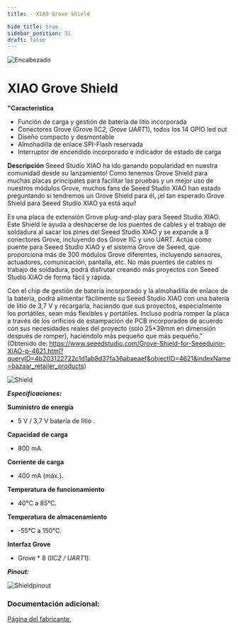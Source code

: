 ```yaml
---
title: - XIAO Grove Shield

hide_title: true
sidebar_position: 31
draft: false
---
```

![Encabezado](https://firebasestorage.googleapis.com/v0/b/modulo-b3e1a.appspot.com/o/General%2Fimagenes%2Flogo%20sena%202.png?alt=media&token=f8400ade-f50e-4175-8ff1-d69a8bc9a180&_gl=1*1b8f15f*_ga*MTE3MTQwMjUxOS4xNjk2MjYzMDI3*_ga_CW55HF8NVT*MTY5NjI3NDM1NS4yLjEuMTY5NjI3NTE4My4zMS4wLjA.)

# **XIAO Grove Shield**

**"Caracteristica**

* Función de carga y gestión de batería de litio incorporada
* Conectores Grove (Grove IIC*2, Grove UART*1), todos los 14 GPIO led out
* Diseño compacto y desmontable
* Almohadilla de enlace SPI-Flash reservada
* Interruptor de encendido incorporado e indicador de estado de carga

**Descripción**
Seeed Studio XIAO ha ido ganando popularidad en nuestra comunidad desde su lanzamiento! Como tenemos Grove Shield para muchas placas principales para facilitar las pruebas y un mejor uso de nuestros módulos Grove, muchos fans de Seeed Studio XIAO han estado preguntando si tendremos un Grove Shield para él, ¡el tan esperado Grove Shield para Seeed Studio XIAO ya está aquí!

Es una placa de extensión Grove plug-and-play para Seeed Studio XIAO. Este Shield le ayuda a deshacerse de los puentes de cables y el trabajo de soldadura al sacar los pines del Seeed Studio XIAO y se expande a 8 conectores Grove, incluyendo dos Grove IIC y uno UART. Actúa como puente para Seeed Studio XIAO y el sistema Grove de Seeed, que proporciona más de 300 módulos Grove diferentes, incluyendo sensores, actuadores, comunicación, pantalla, etc. No más puentes de cables ni trabajo de soldadura, podrá disfrutar creando más proyectos con Seeed Studio XIAO de forma fácil y rápida.

Con el chip de gestión de batería incorporado y la almohadilla de enlace de la batería, podrá alimentar fácilmente su Seeed Studio XIAO con una batería de litio de 3,7 V y recargarla, haciendo que sus proyectos, especialmente los portátiles, sean más flexibles y portátiles. Incluso podría romper la placa a través de los orificios de estampación de PCB incorporados de acuerdo con sus necesidades reales del proyecto (solo 25*39mm en dimensión después de romper), haciéndolo más pequeño que más pequeño."
(Obtenido de: https://www.seeedstudio.com/Grove-Shield-for-Seeeduino-XIAO-p-4621.html?queryID=4b203122722c1d1ab8d37fa36abaeaef&objectID=4621&indexName=bazaar_retailer_products)

![Shield](https://firebasestorage.googleapis.com/v0/b/modulo-b3e1a.appspot.com/o/General%2Fimagenes%2FRepositorio%2Fxiao_shield.webp?alt=media&token=9fb0904a-8a50-4748-9b85-8748c53e011b)

***Especificaciones:***

**Suministro de energía**
- 5 V / 3,7 V batería de litio .

**Capacidad de carga**
- 800 mA.

**Corriente de carga**
- 400 mA (máx.).

**Temperatura de funcionamiento**
- 40°C a 85°C.

**Temperatura de almacenamiento**
- -55°C a 150°C.

**Interfaz Grove**
- Grove * 8 (IIC*2 / UART*1).

***Pinout:***

![Shieldpinout](https://firebasestorage.googleapis.com/v0/b/modulo-b3e1a.appspot.com/o/General%2Fimagenes%2FRepositorio%2Fxiaoshieldpinout.png?alt=media&token=b9912a3d-eadb-4fa4-96de-d4ed6a920031)

### Documentación adicional:

[Página del fabricante.](https://www.seeedstudio.com/Grove-Shield-for-Seeeduino-XIAO-p-4621.html?queryID=4b203122722c1d1ab8d37fa36abaeaef&objectID=4621&indexName=bazaar_retailer_products)
